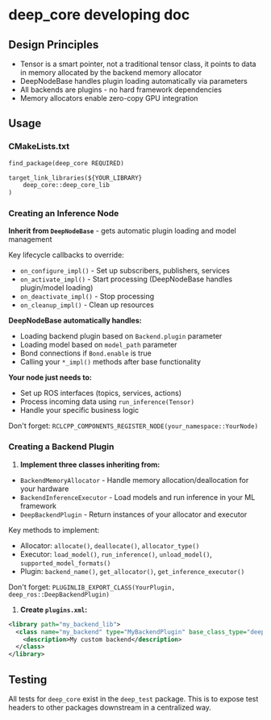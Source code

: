 # deep_core developing doc

## Design Principles

- Tensor is a smart pointer, not a traditional tensor class, it points to data in memory allocated by the backend memory allocator
- DeepNodeBase handles plugin loading automatically via parameters
- All backends are plugins - no hard framework dependencies
- Memory allocators enable zero-copy GPU integration

## Usage

### CMakeLists.txt

```CMakeLists.txt
find_package(deep_core REQUIRED)

target_link_libraries(${YOUR_LIBRARY}
    deep_core::deep_core_lib
)
```

### Creating an Inference Node

**Inherit from `DeepNodeBase`** - gets automatic plugin loading and model management

Key lifecycle callbacks to override:
- `on_configure_impl()` - Set up subscribers, publishers, services
- `on_activate_impl()` - Start processing (DeepNodeBase handles plugin/model loading)
- `on_deactivate_impl()` - Stop processing
- `on_cleanup_impl()` - Clean up resources

**DeepNodeBase automatically handles:**
- Loading backend plugin based on `Backend.plugin` parameter
- Loading model based on `model_path` parameter
- Bond connections if `Bond.enable` is true
- Calling your `*_impl()` methods after base functionality

**Your node just needs to:**
- Set up ROS interfaces (topics, services, actions)
- Process incoming data using `run_inference(Tensor)`
- Handle your specific business logic

Don't forget: `RCLCPP_COMPONENTS_REGISTER_NODE(your_namespace::YourNode)`

### Creating a Backend Plugin

1. **Implement three classes inheriting from:**

- `BackendMemoryAllocator` - Handle memory allocation/deallocation for your hardware
- `BackendInferenceExecutor` - Load models and run inference in your ML framework
- `DeepBackendPlugin` - Return instances of your allocator and executor

Key methods to implement:
- Allocator: `allocate()`, `deallocate()`, `allocator_type()`
- Executor: `load_model()`, `run_inference()`, `unload_model()`, `supported_model_formats()`
- Plugin: `backend_name()`, `get_allocator()`, `get_inference_executor()`

Don't forget: `PLUGINLIB_EXPORT_CLASS(YourPlugin, deep_ros::DeepBackendPlugin)`

1. **Create `plugins.xml`:**

```xml
<library path="my_backend_lib">
  <class name="my_backend" type="MyBackendPlugin" base_class_type="deep_ros::DeepBackendPlugin">
    <description>My custom backend</description>
  </class>
</library>
```

## Testing
All tests for `deep_core` exist in the `deep_test` package. This is to expose test headers to other packages downstream in a centralized way.
